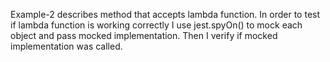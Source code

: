 Example-2 describes method that accepts lambda function. In order to test if lambda function is working correctly I use jest.spyOn() to mock each object and pass mocked implementation. Then I verify if mocked implementation was called. 
